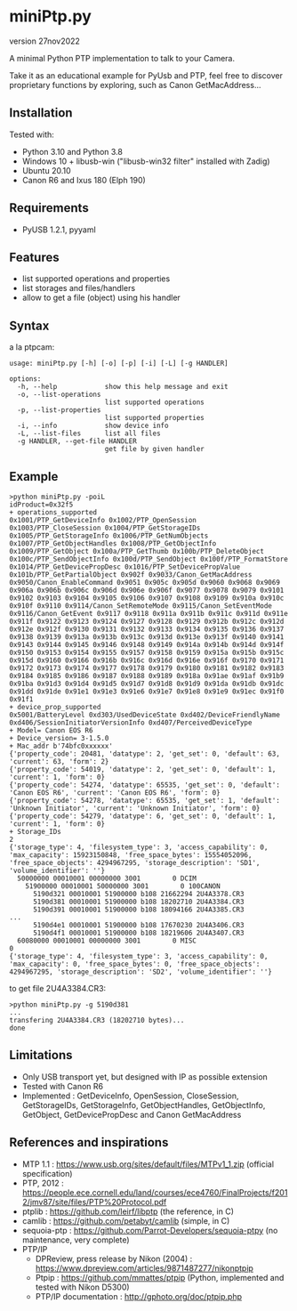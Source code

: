 # miniPtp.py

version 27nov2022

A minimal Python PTP implementation to talk to your Camera.

Take it as an educational example for PyUsb and PTP, feel free to discover proprietary functions by exploring, such as Canon GetMacAddress...

## Installation

Tested with:
- Python 3.10 and Python 3.8
- Windows 10 + libusb-win ("libusb-win32 filter" installed with Zadig)
- Ubuntu 20.10
- Canon R6 and Ixus 180 (Elph 190)

## Requirements

- PyUSB 1.2.1, pyyaml

## Features

- list supported operations and properties
- list storages and files/handlers
- allow to get a file (object) using his handler 

## Syntax
a la ptpcam:
```
usage: miniPtp.py [-h] [-o] [-p] [-i] [-L] [-g HANDLER]

options:
  -h, --help            show this help message and exit
  -o, --list-operations
                        list supported operations
  -p, --list-properties
                        list supported properties
  -i, --info            show device info
  -L, --list-files      list all files
  -g HANDLER, --get-file HANDLER
                        get file by given handler
```
## Example
```
>python miniPtp.py -poiL
idProduct=0x32f5
+ operations_supported
0x1001/PTP_GetDeviceInfo 0x1002/PTP_OpenSession 0x1003/PTP_CloseSession 0x1004/PTP_GetStorageIDs 0x1005/PTP_GetStorageInfo 0x1006/PTP_GetNumObjects 0x1007/PTP_GetObjectHandles 0x1008/PTP_GetObjectInfo 0x1009/PTP_GetObject 0x100a/PTP_GetThumb 0x100b/PTP_DeleteObject 0x100c/PTP_SendObjectInfo 0x100d/PTP_SendObject 0x100f/PTP_FormatStore 0x1014/PTP_GetDevicePropDesc 0x1016/PTP_SetDevicePropValue 0x101b/PTP_GetPartialObject 0x902f 0x9033/Canon_GetMacAddress 0x9050/Canon_EnableCommand 0x9051 0x905c 0x905d 0x9060 0x9068 0x9069 0x906a 0x906b 0x906c 0x906d 0x906e 0x906f 0x9077 0x9078 0x9079 0x9101 0x9102 0x9103 0x9104 0x9105 0x9106 0x9107 0x9108 0x9109 0x910a 0x910c 0x910f 0x9110 0x9114/Canon_SetRemoteMode 0x9115/Canon_SetEventMode 0x9116/Canon_GetEvent 0x9117 0x9118 0x911a 0x911b 0x911c 0x911d 0x911e 0x911f 0x9122 0x9123 0x9124 0x9127 0x9128 0x9129 0x912b 0x912c 0x912d 0x912e 0x912f 0x9130 0x9131 0x9132 0x9133 0x9134 0x9135 0x9136 0x9137 0x9138 0x9139 0x913a 0x913b 0x913c 0x913d 0x913e 0x913f 0x9140 0x9141 0x9143 0x9144 0x9145 0x9146 0x9148 0x9149 0x914a 0x914b 0x914d 0x914f 0x9150 0x9153 0x9154 0x9155 0x9157 0x9158 0x9159 0x915a 0x915b 0x915c 0x915d 0x9160 0x9166 0x916b 0x916c 0x916d 0x916e 0x916f 0x9170 0x9171 0x9172 0x9173 0x9174 0x9177 0x9178 0x9179 0x9180 0x9181 0x9182 0x9183 0x9184 0x9185 0x9186 0x9187 0x9188 0x9189 0x918a 0x91ae 0x91af 0x91b9 0x91ba 0x91d3 0x91d4 0x91d5 0x91d7 0x91d8 0x91d9 0x91da 0x91db 0x91dc 0x91dd 0x91de 0x91e1 0x91e3 0x91e6 0x91e7 0x91e8 0x91e9 0x91ec 0x91f0 0x91f1
+ device_prop_supported
0x5001/BatteryLevel 0xd303/UsedDeviceState 0xd402/DeviceFriendlyName 0xd406/SessionInitiatorVersionInfo 0xd407/PerceivedDeviceType
+ Model= Canon EOS R6
+ Device_version= 3-1.5.0
+ Mac_addr b'74bfc0xxxxxx'
{'property_code': 20481, 'datatype': 2, 'get_set': 0, 'default': 63, 'current': 63, 'form': 2}
{'property_code': 54019, 'datatype': 2, 'get_set': 0, 'default': 1, 'current': 1, 'form': 0}
{'property_code': 54274, 'datatype': 65535, 'get_set': 0, 'default': 'Canon EOS R6', 'current': 'Canon EOS R6', 'form': 0}
{'property_code': 54278, 'datatype': 65535, 'get_set': 1, 'default': 'Unknown Initiator', 'current': 'Unknown Initiator', 'form': 0}
{'property_code': 54279, 'datatype': 6, 'get_set': 0, 'default': 1, 'current': 1, 'form': 0}
+ Storage_IDs
2
{'storage_type': 4, 'filesystem_type': 3, 'access_capability': 0, 'max_capacity': 15923150848, 'free_space_bytes': 15554052096, 'free_space_objects': 4294967295, 'storage_description': 'SD1', 'volume_identifier': ''}
  50000000 00010001 00000000 3001        0 DCIM
    51900000 00010001 50000000 3001        0 100CANON
      5190d321 00010001 51900000 b108 21662294 2U4A3378.CR3
      5190d381 00010001 51900000 b108 18202710 2U4A3384.CR3
      5190d391 00010001 51900000 b108 18094166 2U4A3385.CR3
...
      5190d4e1 00010001 51900000 b108 17670230 2U4A3406.CR3
      5190d4f1 00010001 51900000 b108 18219606 2U4A3407.CR3
  60080000 00010001 00000000 3001        0 MISC
0
{'storage_type': 4, 'filesystem_type': 3, 'access_capability': 0, 'max_capacity': 0, 'free_space_bytes': 0, 'free_space_objects': 4294967295, 'storage_description': 'SD2', 'volume_identifier': ''}

```
to get file 2U4A3384.CR3:
```
>python miniPtp.py -g 5190d381
...
transfering 2U4A3384.CR3 (18202710 bytes)...
done
```
## Limitations 

- Only USB transport yet, but designed with IP as possible extension
- Tested with Canon R6
- Implemented : GetDeviceInfo, OpenSession, CloseSession, GetStorageIDs, GetStorageInfo, GetObjectHandles, GetObjectInfo, GetObject, GetDevicePropDesc and Canon GetMacAddress


## References and inspirations

- MTP 1.1 : https://www.usb.org/sites/default/files/MTPv1_1.zip (official specification)
- PTP, 2012 : https://people.ece.cornell.edu/land/courses/ece4760/FinalProjects/f2012/jmv87/site/files/PTP%20Protocol.pdf
- ptplib : https://github.com/leirf/libptp (the reference, in C)
- camlib : https://github.com/petabyt/camlib (simple, in C)
- sequoia-ptp : https://github.com/Parrot-Developers/sequoia-ptpy (no maintenance, very complete)
- PTP/IP 
  - DPReview, press release by Nikon (2004) : https://www.dpreview.com/articles/9871487277/nikonptpip
  - Ptpip : https://github.com/mmattes/ptpip (Python, implemented and tested with Nikon D5300)
  - PTP/IP documentation : http://gphoto.org/doc/ptpip.php


